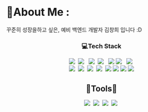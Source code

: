 <!--![header](https://capsule-render.vercel.app/api?type=waving&&color=0:EEFF00,100:a82da8&height=200&width=100%&section=header&text=kalista00&fontSize=60)--><br>
 # 💫About Me :
꾸준히 성장을하고 싶은, 예비 백엔드 개발자 김창희 입니다 :D

<h3 align="center">💻Tech Stack</h3>

<p align="center">
  <img src="https://img.shields.io/badge/Java-007396?style=flat-square&logo=Java&logoColor=white"/></a>&nbsp 
  <img src="https://img.shields.io/badge/html5-%23E34F26.svg?style=flat&logo=html5&logoColor=white"/></a> &nbsp
  <img src="https://img.shields.io/badge/css-1572B6?style=flat-square&logo=css3&logoColor=white"/></a>&nbsp 
  <img src="https://img.shields.io/badge/javascript-%23323330.svg?style=flat&logo=javascript&logoColor=%23F7DF1E"/></a> &nbsp
  <img src="https://img.shields.io/badge/dart-0175C2?style=flat&logo=dart&logoColor=white">
  <img src="https://img.shields.io/badge/jquery-0769AD?style=flat&logo=jquery&logoColor=white"></a> &nbsp
   <img src="https://img.shields.io/badge/JSON-000000?style=flat-square&logo=JSON&logoColor=white"/></a>&nbsp 
  <br>
  <img src="https://img.shields.io/badge/spring-%236DB33F.svg?style=flat&logo=spring&logoColor=white"></a>&nbsp 
  <img src="https://img.shields.io/badge/Spring Boot-%236DB33F?style=flat&logo=Spring Boot&logoColor=white&"></a>&nbsp 
  <img src="https://img.shields.io/badge/oracle-F80000?style=flat&logo=oracle&logoColor=white"></a>&nbsp 
  <img src="https://img.shields.io/badge/apache tomcat-F8DC75?style=flat&logo=apachetomcat&logoColor=white"></a>&nbsp 
  <img src="https://img.shields.io/badge/flutter-02569B?style=flat&logo=flutter&logoColor=white">
  <img src="https://img.shields.io/badge/R-276DC3?style=flat&logo=R&logoColor=white">
  <img src="https://img.shields.io/badge/python-3776AB?style=flat&logo=python&logoColor=white">
  <img src="https://img.shields.io/badge/bootstrap-7952B3?style=flat&logo=bootstrap&logoColor=white">
  

</p>



<div align="center">
<h2>🎈Tools🎈</h2>
  <img src="https://img.shields.io/badge/github-181717.svg?style=flat&logo=github&logoColor=white"></a>&nbsp 
  <img src="https://img.shields.io/badge/git-F05032.svg?style=flat&logo=git&logoColor=white"></a>&nbsp 
  <img src="https://img.shields.io/badge/Eclipse-FE7A16.svg?style=flat&logo=Eclipse&logoColor=white"></a>&nbsp 
  <img src="https://img.shields.io/badge/Sourcetree-0052CC.svg?style=flat&logo=Sourcetree&logoColor=white"></a>&nbsp 
</div>
